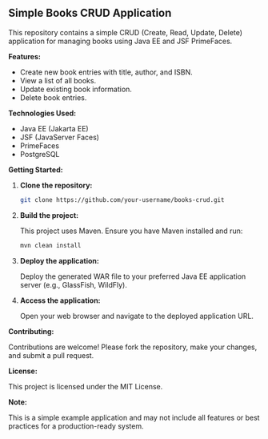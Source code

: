 ## Simple Books CRUD Application

This repository contains a simple CRUD (Create, Read, Update, Delete) application for managing books using Java EE and JSF PrimeFaces.

**Features:**

* Create new book entries with title, author, and ISBN.
* View a list of all books.
* Update existing book information.
* Delete book entries.

**Technologies Used:**

* Java EE (Jakarta EE)
* JSF (JavaServer Faces)
* PrimeFaces
* PostgreSQL

**Getting Started:**

1. **Clone the repository:**

   ```bash
   git clone https://github.com/your-username/books-crud.git
   ```

2. **Build the project:**

   This project uses Maven. Ensure you have Maven installed and run:

   ```bash
   mvn clean install
   ```

3. **Deploy the application:**

   Deploy the generated WAR file to your preferred Java EE application server (e.g., GlassFish, WildFly).

4. **Access the application:**

   Open your web browser and navigate to the deployed application URL.

**Contributing:**

Contributions are welcome! Please fork the repository, make your changes, and submit a pull request.

**License:**

This project is licensed under the MIT License.

**Note:**

This is a simple example application and may not include all features or best practices for a production-ready system.

